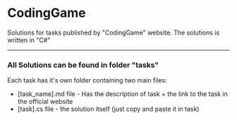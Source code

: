 # CodingGame
Solutions for tasks published by "CodingGame" website. The solutions is written in "C#"
_________________________________________________________________________________________

### All Solutions can be found in folder "tasks"
Each task has it's own folder containing two main files:

* [task_name].md file - Has the description of task + the link to the task in the official website
* [task].cs file - the solution itself (just copy and paste it in task)
